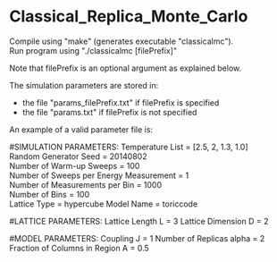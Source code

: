 Classical_Replica_Monte_Carlo
=============================

Compile using "make" (generates executable "classicalmc").  
Run program using "./classicalmc [filePrefix]"

Note that filePrefix is an optional argument as explained below. 

The simulation parameters are stored in:
- the file "params_filePrefix.txt" if filePrefix is specified
- the file "params.txt" if filePrefix is not specified 

An example of a valid parameter file is:

#SIMULATION PARAMETERS:
Temperature List = [2.5, 2, 1.3, 1.0]  
Random Generator Seed = 20140802  
Number of Warm-up Sweeps = 100  
Number of Sweeps per Energy Measurement = 1  
Number of Measurements per Bin = 1000  
Number of Bins = 100  
Lattice Type = hypercube 
Model Name = toriccode 

#LATTICE PARAMETERS: 
Lattice Length L = 3
Lattice Dimension D = 2

#MODEL PARAMETERS:
Coupling J = 1
Number of Replicas alpha = 2 
Fraction of Columns in Region A = 0.5   


